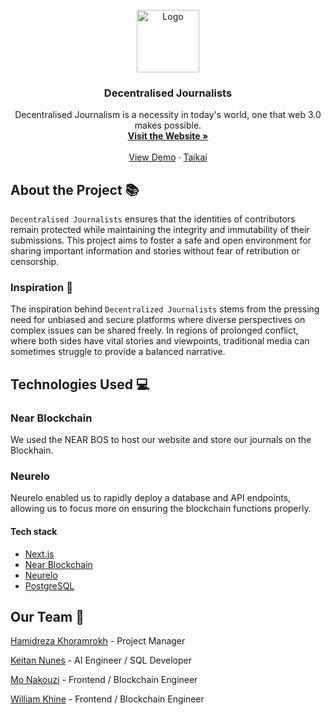 <!-- PROJECT LOGO -->
<br />
<div align="center">
  <a href="https://github.com/DecentralisedJournalists-Team/decentralised-journalists/">
<img src=https://cdn.discordapp.com/attachments/1240433316251832321/1241450683559837696/dj.webp?ex=664a3e8b&is=6648ed0b&hm=e5de693709a84661cd42dec30ff2f9c4d437475360955fc85f305c38453326ae&" alt="Logo" width="100" height="100">
  </a>
  <h3 align="center">Decentralised Journalists</h3>

  <p align="center">
   Decentralised Journalism is a necessity in today's world, one that web 3.0 makes possible. 
    <br />
    <a href="https://github.com/DecentralisedJournalists-Team/decentralised-journalists/"><strong>Visit the Website »</strong></a>
    <br />
    <br />
    <a href="https://github.com/DecentralisedJournalists-Team/decentralised-journalists/">View Demo</a>
    ·
    <a href="https://github.com/DecentralisedJournalists-Team/decentralised-journalists/">Taikai</a>
  </p>
</div>

## About the Project 📚

`Decentralised Journalists` ensures that the identities of contributors remain protected while maintaining the integrity and immutability of their submissions. This project aims to foster a safe and open environment for sharing important information and stories without fear of retribution or censorship.

### Inspiration 🌱

The inspiration behind `Decentralized Journalists` stems from the pressing need for unbiased and secure platforms where diverse perspectives on complex issues can be shared freely. In regions of prolonged conflict, where both sides have vital stories and viewpoints, traditional media can sometimes struggle to provide a balanced narrative.

## Technologies Used 💻

### Near Blockchain
We used the NEAR BOS to host our website and store our journals on the Blockhain.
### Neurelo
Neurelo enabled us to rapidly deploy a database and API endpoints, allowing us to focus more on ensuring the blockchain functions properly.

#### Tech stack
- [Next.js](https://nextjs.org/)
- [Near Blockchain](https://near.org/)
- [Neurelo](https://www.neurelo.com/)
- [PostgreSQL](https://www.postgresql.org/) 

## Our Team 💛

[Hamidreza Khoramrokh](https://www.linkedin.com/in/hamidrezakhoramrokh/) - Project Manager

[Keitan Nunes](https://www.linkedin.com/in/keitannunes/) - AI Engineer / SQL Developer

[Mo Nakouzi](https://www.linkedin.com/in/mnakouzi/) - Frontend / Blockchain Engineer

[William Khine](https://www.linkedin.com/in/william-khine-48b543202/) - Frontend / Blockchain Engineer
